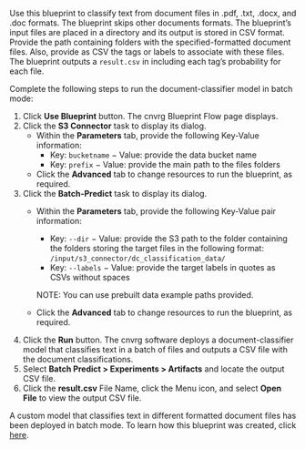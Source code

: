 Use this blueprint to classify text from document files in .pdf, .txt, .docx, and .doc formats. The blueprint skips other documents formats.
The blueprint’s input files are placed in a directory and its output is stored in CSV format. Provide the path containing folders with the specified-formatted document files. Also, provide as CSV the tags or labels to associate with these files. The blueprint outputs a `result.csv` in including each tag’s probability for each file.

Complete the following steps to run the document-classifier model in batch mode:
1. Click **Use Blueprint** button. The cnvrg Blueprint Flow page displays.
2. Click the **S3 Connector** task to display its dialog.
   - Within the **Parameters** tab, provide the following Key-Value information:
     - Key: `bucketname` − Value: provide the data bucket name
     - Key: `prefix` − Value: provide the main path to the files folders
   - Click the **Advanced** tab to change resources to run the blueprint, as required.
3. Click the **Batch-Predict** task to display its dialog.
   - Within the **Parameters** tab, provide the following Key-Value pair information:
     - Key: `--dir` − Value: provide the S3 path to the folder containing the folders storing the target files in the following format: `/input/s3_connector/dc_classification_data/`
     - Key: `--labels` − Value: provide the target labels in quotes as CSVs without spaces
 
     NOTE: You can use prebuilt data example paths provided.

   - Click the **Advanced** tab to change resources to run the blueprint, as required.
4. Click the **Run** button. The cnvrg software deploys a document-classifier model that classifies text in a batch of files and outputs a CSV file with the document classifications.
5. Select **Batch Predict > Experiments > Artifacts** and locate the output CSV file.
6. Click the **result.csv** File Name, click the Menu icon, and select **Open File** to view the output CSV file.

A custom model that classifies text in different formatted document files has been deployed in batch mode. To learn how this blueprint was created, click [here](https://github.com/cnvrg/document-classification).
